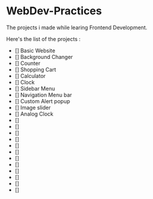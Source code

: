 # WebDev-Practices
 The projects i made while learing Frontend Development.

 Here's the list of the projects :
 - [] Basic Website
 - [] Background Changer
 - [] Counter
 - [] Shopping Cart
 - [] Calculator
 - [] Clock
 - [] Sidebar Menu
 - [] Navigation Menu bar
 - [] Custom Alert popup
 - [] Image slider
 - [] Analog Clock
 - [] 
 - [] 
 - [] 
 - [] 
 - [] 
 - [] 
 - [] 
 - [] 
 - [] 
 - [] 
 - [] 
 - [] 

